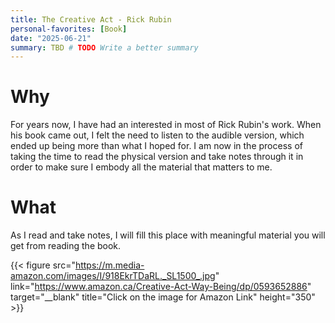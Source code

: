 ```yaml
---
title: The Creative Act - Rick Rubin
personal-favorites: [Book]
date: "2025-06-21"
summary: TBD # TODO Write a better summary
---
```

# Why

For years now, I have had an interested in most of Rick Rubin's work. When his book came out, I felt the need to listen to the audible version, which ended up being more than what I hoped for. I am now in the process of taking the time to read the physical version and take notes through it in order to make sure I embody all the material that matters to me.

# What

As I read and take notes, I will fill this place with meaningful material you will get from reading the book.

{{< figure src="https://m.media-amazon.com/images/I/918EkrTDaRL._SL1500_.jpg" link="https://www.amazon.ca/Creative-Act-Way-Being/dp/0593652886" target="__blank" title="Click on the image for Amazon Link" height="350" >}}
